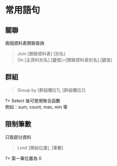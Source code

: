 # 常用語句

## 關聯

兩個資料表關聯查詢

> Join [關聯資料表] [別名] \
> On [主資料別名].[鍵值]=[關聯資料表別名].[鍵值]

## 群組

> Group by [群組欄位1], [群組欄位2]

?>
Select 後可使用聚合函數 \
例如：sum, count, max, min 等

## 限制筆數

只取部分資料

> Limit [開始位置], [筆數]

?> 第一筆位置為 0
